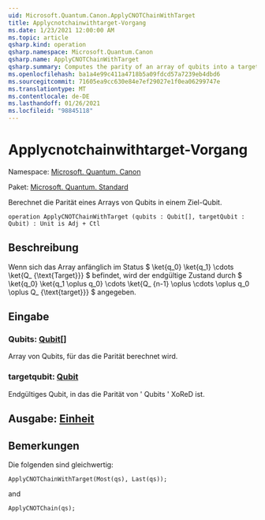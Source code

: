 ```yaml
---
uid: Microsoft.Quantum.Canon.ApplyCNOTChainWithTarget
title: Applycnotchainwithtarget-Vorgang
ms.date: 1/23/2021 12:00:00 AM
ms.topic: article
qsharp.kind: operation
qsharp.namespace: Microsoft.Quantum.Canon
qsharp.name: ApplyCNOTChainWithTarget
qsharp.summary: Computes the parity of an array of qubits into a target qubit.
ms.openlocfilehash: ba1a4e99c411a4718b5a09fdcd57a7239eb4dbd6
ms.sourcegitcommit: 71605ea9cc630e84e7ef29027e1f0ea06299747e
ms.translationtype: MT
ms.contentlocale: de-DE
ms.lasthandoff: 01/26/2021
ms.locfileid: "98845118"
---
```

# <a name="applycnotchainwithtarget-operation"></a>Applycnotchainwithtarget-Vorgang

Namespace: [Microsoft. Quantum. Canon](xref:Microsoft.Quantum.Canon)

Paket: [Microsoft. Quantum. Standard](https://nuget.org/packages/Microsoft.Quantum.Standard)


Berechnet die Parität eines Arrays von Qubits in einem Ziel-Qubit.

```qsharp
operation ApplyCNOTChainWithTarget (qubits : Qubit[], targetQubit : Qubit) : Unit is Adj + Ctl
```


## <a name="description"></a>Beschreibung

Wenn sich das Array anfänglich im Status $ \ket{q_0} \ket{q_1} \cdots \ket{Q_ {\text{Target}}} $ befindet, wird der endgültige Zustand durch $ \ket{q_0} \ket{q_1 \oplus q_0} \cdots \ket{Q_ {n-1} \oplus \cdots \oplus q_0 \oplus Q_ {\text{target}}} $ angegeben.

## <a name="input"></a>Eingabe

### <a name="qubits--qubit"></a>Qubits: [Qubit](xref:microsoft.quantum.lang-ref.qubit)[]

Array von Qubits, für das die Parität berechnet wird.


### <a name="targetqubit--qubit"></a>targetqubit: [Qubit](xref:microsoft.quantum.lang-ref.qubit)

Endgültiges Qubit, in das die Parität von ' Qubits ' XoReD ist.



## <a name="output--unit"></a>Ausgabe: [Einheit](xref:microsoft.quantum.lang-ref.unit)



## <a name="remarks"></a>Bemerkungen

Die folgenden sind gleichwertig:

```qsharp
ApplyCNOTChainWithTarget(Most(qs), Last(qs));
```

and

```qsharp
ApplyCNOTChain(qs);
```